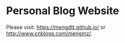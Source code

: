 # Personal Blog Website

Please visit: https://mengdtt.github.io/ or http://www.cnblogs.com/mengmz/.
